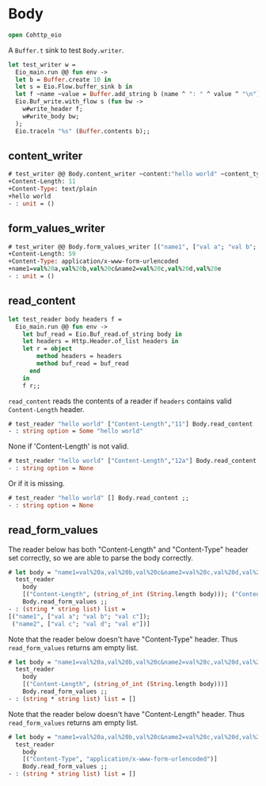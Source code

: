# Body 

```ocaml
open Cohttp_eio
```

A `Buffer.t` sink to test `Body.writer`.

```ocaml
let test_writer w =
  Eio_main.run @@ fun env ->
  let b = Buffer.create 10 in
  let s = Eio.Flow.buffer_sink b in
  let f ~name ~value = Buffer.add_string b (name ^ ": " ^ value ^ "\n") in
  Eio.Buf_write.with_flow s (fun bw ->
    w#write_header f;
    w#write_body bw;
  );
  Eio.traceln "%s" (Buffer.contents b);;
```

## content_writer

```ocaml
# test_writer @@ Body.content_writer ~content:"hello world" ~content_type:"text/plain" ;;
+Content-Length: 11
+Content-Type: text/plain
+hello world
- : unit = ()
```

## form_values_writer

```ocaml
# test_writer @@ Body.form_values_writer [("name1", ["val a"; "val b"; "val c"]); ("name2", ["val c"; "val d"; "val e"])] ;;
+Content-Length: 59
+Content-Type: application/x-www-form-urlencoded
+name1=val%20a,val%20b,val%20c&name2=val%20c,val%20d,val%20e
- : unit = ()
```

## read_content

```ocaml
let test_reader body headers f =
  Eio_main.run @@ fun env ->
    let buf_read = Eio.Buf_read.of_string body in
    let headers = Http.Header.of_list headers in
    let r = object
        method headers = headers
        method buf_read = buf_read
      end
    in
    f r;;
```

`read_content` reads the contents of a reader if `headers` contains valid `Content-Length` header.

```ocaml
# test_reader "hello world" ["Content-Length","11"] Body.read_content ;;
- : string option = Some "hello world"
```

None if 'Content-Length' is not valid.

```ocaml
# test_reader "hello world" ["Content-Length","12a"] Body.read_content ;;
- : string option = None
```

Or if it is missing.

```ocaml
# test_reader "hello world" [] Body.read_content ;;
- : string option = None
```

## read_form_values 

The reader below has both "Content-Length" and "Content-Type" header set correctly, so we are able
to parse the body correctly.

```ocaml
# let body = "name1=val%20a,val%20b,val%20c&name2=val%20c,val%20d,val%20e" in
  test_reader
    body
    [("Content-Length", (string_of_int (String.length body))); ("Content-Type", "application/x-www-form-urlencoded")]
    Body.read_form_values ;;
- : (string * string list) list =
[("name1", ["val a"; "val b"; "val c"]);
 ("name2", ["val c"; "val d"; "val e"])]
```

Note that the reader below doesn't have "Content-Type" header. Thus `read_form_values` returns am empty list.

```ocaml
# let body = "name1=val%20a,val%20b,val%20c&name2=val%20c,val%20d,val%20e" in
  test_reader
    body
    [("Content-Length", (string_of_int (String.length body)))]
    Body.read_form_values ;;
- : (string * string list) list = []
```

Note that the reader below doesn't have "Content-Length" header. Thus `read_form_values` returns am empty list.

```ocaml
# let body = "name1=val%20a,val%20b,val%20c&name2=val%20c,val%20d,val%20e" in
  test_reader
    body
    [("Content-Type", "application/x-www-form-urlencoded")]
    Body.read_form_values ;;
- : (string * string list) list = []
```
